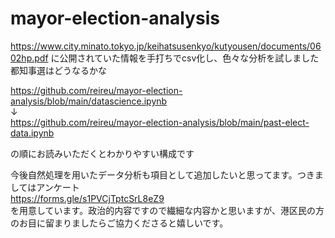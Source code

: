 # mayor-election-analysis

https://www.city.minato.tokyo.jp/keihatsusenkyo/kutyousen/documents/0602hp.pdf
に公開されていた情報を手打ちでcsv化し、色々な分析を試しました<br>
都知事選はどうなるかな

https://github.com/reireu/mayor-election-analysis/blob/main/datascience.ipynb<br>
↓<br>
https://github.com/reireu/mayor-election-analysis/blob/main/past-elect-data.ipynb<br>

の順にお読みいただくとわかりやすい構成です

今後自然処理を用いたデータ分析も項目として追加したいと思ってます。つきましてはアンケート<br>
https://forms.gle/s1PVCjTptcSrL8eZ9<br>
を用意しています。政治的内容ですので繊細な内容かと思いますが、港区民の方のお目に留まりましたらご協力くださると嬉しいです。

